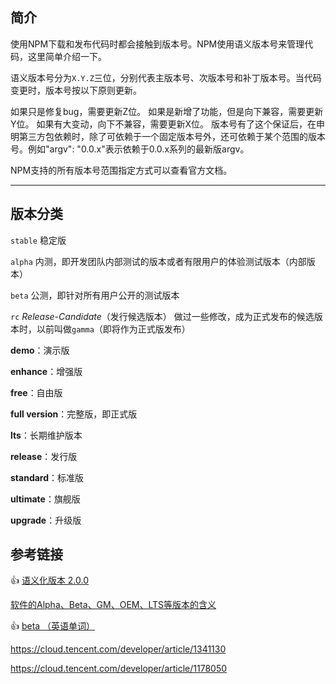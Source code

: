 ## 简介

使用NPM下载和发布代码时都会接触到版本号。NPM使用语义版本号来管理代码，这里简单介绍一下。

语义版本号分为`X.Y.Z`三位，分别代表主版本号、次版本号和补丁版本号。当代码变更时，版本号按以下原则更新。

如果只是修复bug，需要更新Z位。
如果是新增了功能，但是向下兼容，需要更新Y位。
如果有大变动，向下不兼容，需要更新X位。
版本号有了这个保证后，在申明第三方包依赖时，除了可依赖于一个固定版本号外，还可依赖于某个范围的版本号。例如"argv": "0.0.x"表示依赖于0.0.x系列的最新版argv。

NPM支持的所有版本号范围指定方式可以查看官方文档。

------

## 版本分类

`stable` 稳定版

`alpha` 内测，即开发团队内部测试的版本或者有限用户的体验测试版本（内部版本）

`beta` 公测，即针对所有用户公开的测试版本

`rc` *Release-Candidate*（发行候选版本） 做过一些修改，成为正式发布的候选版本时，以前叫做`gamma`（即将作为正式版发布）

**demo**：演示版

**enhance**：增强版

**free**：自由版

**full version**：完整版，即正式版


**lts**：长期维护版本

**release**：发行版


**standard**：标准版


**ultimate**：旗舰版

**upgrade**：升级版



## 参考链接

:thumbsup: [语义化版本 2.0.0](https://semver.org/lang/zh-CN/)

[软件的Alpha、Beta、GM、OEM、LTS等版本的含义](https://blog.csdn.net/qq_36761831/article/details/83188138)

:thumbsup: [beta （英语单词）](https://baike.baidu.com/item/beta/640969)

https://cloud.tencent.com/developer/article/1341130

https://cloud.tencent.com/developer/article/1178050

